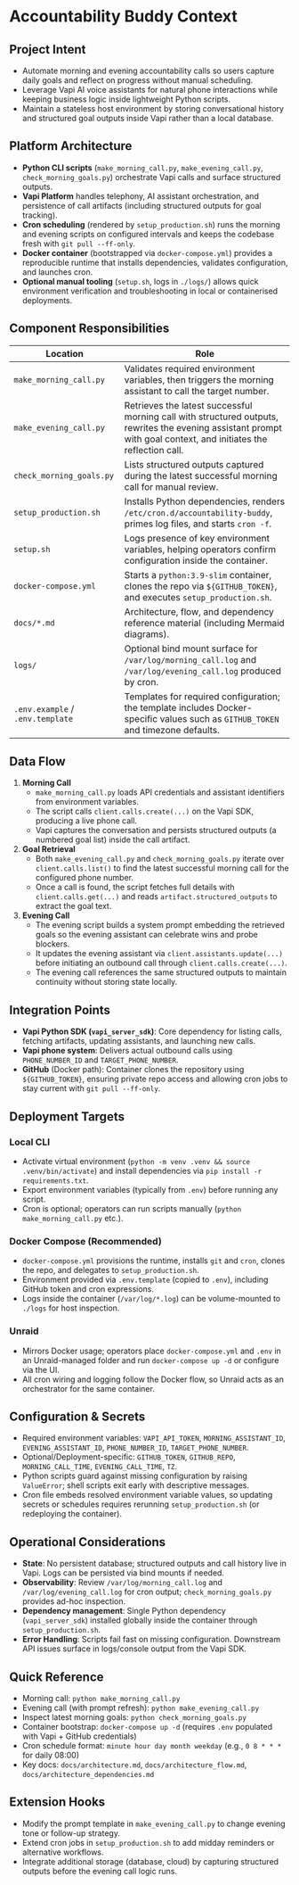# Accountability Buddy Context

## Project Intent
- Automate morning and evening accountability calls so users capture daily goals and reflect on progress without manual scheduling.
- Leverage Vapi AI voice assistants for natural phone interactions while keeping business logic inside lightweight Python scripts.
- Maintain a stateless host environment by storing conversational history and structured goal outputs inside Vapi rather than a local database.

## Platform Architecture
- **Python CLI scripts** (`make_morning_call.py`, `make_evening_call.py`, `check_morning_goals.py`) orchestrate Vapi calls and surface structured outputs.
- **Vapi Platform** handles telephony, AI assistant orchestration, and persistence of call artifacts (including structured outputs for goal tracking).
- **Cron scheduling** (rendered by `setup_production.sh`) runs the morning and evening scripts on configured intervals and keeps the codebase fresh with `git pull --ff-only`.
- **Docker container** (bootstrapped via `docker-compose.yml`) provides a reproducible runtime that installs dependencies, validates configuration, and launches cron.
- **Optional manual tooling** (`setup.sh`, logs in `./logs/`) allows quick environment verification and troubleshooting in local or containerised deployments.

## Component Responsibilities
| Location | Role |
|----------|------|
| `make_morning_call.py` | Validates required environment variables, then triggers the morning assistant to call the target number. |
| `make_evening_call.py` | Retrieves the latest successful morning call with structured outputs, rewrites the evening assistant prompt with goal context, and initiates the reflection call. |
| `check_morning_goals.py` | Lists structured outputs captured during the latest successful morning call for manual review. |
| `setup_production.sh` | Installs Python dependencies, renders `/etc/cron.d/accountability-buddy`, primes log files, and starts `cron -f`. |
| `setup.sh` | Logs presence of key environment variables, helping operators confirm configuration inside the container. |
| `docker-compose.yml` | Starts a `python:3.9-slim` container, clones the repo via `${GITHUB_TOKEN}`, and executes `setup_production.sh`. |
| `docs/*.md` | Architecture, flow, and dependency reference material (including Mermaid diagrams). |
| `logs/` | Optional bind mount surface for `/var/log/morning_call.log` and `/var/log/evening_call.log` produced by cron. |
| `.env.example` / `.env.template` | Templates for required configuration; the template includes Docker-specific values such as `GITHUB_TOKEN` and timezone defaults. |

## Data Flow
1. **Morning Call**
   - `make_morning_call.py` loads API credentials and assistant identifiers from environment variables.
   - The script calls `client.calls.create(...)` on the Vapi SDK, producing a live phone call.
   - Vapi captures the conversation and persists structured outputs (a numbered goal list) inside the call artifact.
2. **Goal Retrieval**
   - Both `make_evening_call.py` and `check_morning_goals.py` iterate over `client.calls.list()` to find the latest successful morning call for the configured phone number.
   - Once a call is found, the script fetches full details with `client.calls.get(...)` and reads `artifact.structured_outputs` to extract the goal text.
3. **Evening Call**
   - The evening script builds a system prompt embedding the retrieved goals so the evening assistant can celebrate wins and probe blockers.
   - It updates the evening assistant via `client.assistants.update(...)` before initiating an outbound call through `client.calls.create(...)`.
   - The evening call references the same structured outputs to maintain continuity without storing state locally.

## Integration Points
- **Vapi Python SDK (`vapi_server_sdk`)**: Core dependency for listing calls, fetching artifacts, updating assistants, and launching new calls.
- **Vapi phone system**: Delivers actual outbound calls using `PHONE_NUMBER_ID` and `TARGET_PHONE_NUMBER`.
- **GitHub** (Docker path): Container clones the repository using `${GITHUB_TOKEN}`, ensuring private repo access and allowing cron jobs to stay current with `git pull --ff-only`.

## Deployment Targets
### Local CLI
- Activate virtual environment (`python -m venv .venv && source .venv/bin/activate`) and install dependencies via `pip install -r requirements.txt`.
- Export environment variables (typically from `.env`) before running any script.
- Cron is optional; operators can run scripts manually (`python make_morning_call.py` etc.).

### Docker Compose (Recommended)
- `docker-compose.yml` provisions the runtime, installs `git` and `cron`, clones the repo, and delegates to `setup_production.sh`.
- Environment provided via `.env.template` (copied to `.env`), including GitHub token and cron expressions.
- Logs inside the container (`/var/log/*.log`) can be volume-mounted to `./logs` for host inspection.

### Unraid
- Mirrors Docker usage; operators place `docker-compose.yml` and `.env` in an Unraid-managed folder and run `docker-compose up -d` or configure via the UI.
- All cron wiring and logging follow the Docker flow, so Unraid acts as an orchestrator for the same container.

## Configuration & Secrets
- Required environment variables: `VAPI_API_TOKEN`, `MORNING_ASSISTANT_ID`, `EVENING_ASSISTANT_ID`, `PHONE_NUMBER_ID`, `TARGET_PHONE_NUMBER`.
- Optional/Deployment-specific: `GITHUB_TOKEN`, `GITHUB_REPO`, `MORNING_CALL_TIME`, `EVENING_CALL_TIME`, `TZ`.
- Python scripts guard against missing configuration by raising `ValueError`; shell scripts exit early with descriptive messages.
- Cron file embeds resolved environment variable values, so updating secrets or schedules requires rerunning `setup_production.sh` (or redeploying the container).

## Operational Considerations
- **State**: No persistent database; structured outputs and call history live in Vapi. Logs can be persisted via bind mounts if needed.
- **Observability**: Review `/var/log/morning_call.log` and `/var/log/evening_call.log` for cron output; `check_morning_goals.py` provides ad-hoc inspection.
- **Dependency management**: Single Python dependency (`vapi_server_sdk`) installed globally inside the container through `setup_production.sh`.
- **Error Handling**: Scripts fail fast on missing configuration. Downstream API issues surface in logs/console output from the Vapi SDK.

## Quick Reference
- Morning call: `python make_morning_call.py`
- Evening call (with prompt refresh): `python make_evening_call.py`
- Inspect latest morning goals: `python check_morning_goals.py`
- Container bootstrap: `docker-compose up -d` (requires `.env` populated with Vapi + GitHub credentials)
- Cron schedule format: `minute hour day month weekday` (e.g., `0 8 * * *` for daily 08:00)
- Key docs: `docs/architecture.md`, `docs/architecture_flow.md`, `docs/architecture_dependencies.md`

## Extension Hooks
- Modify the prompt template in `make_evening_call.py` to change evening tone or follow-up strategy.
- Extend cron jobs in `setup_production.sh` to add midday reminders or alternative workflows.
- Integrate additional storage (database, cloud) by capturing structured outputs before the evening call logic runs.
